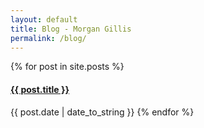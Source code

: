 ```yaml
---
layout: default
title: Blog - Morgan Gillis
permalink: /blog/
---
```


{% for post in site.posts %}
<h4><a href="{{ post.url }}" title="{{ post.title }}">{{ post.title }}</a></h4> <span>{{ post.date | date_to_string }}</span>
{% endfor %}
